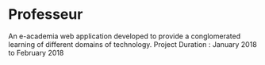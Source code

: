 # Professeur
An e-academia web application developed to provide a conglomerated learning of different domains of technology.
Project Duration : January 2018 to February 2018 
